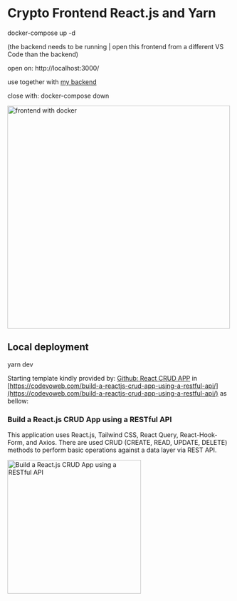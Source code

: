 # Crypto Frontend React.js and Yarn

docker-compose up -d

(the backend needs to be running | open this frontend from a different VS Code than the backend)

open on: http://localhost:3000/


use together with [my backend](https://github.com/rafgger/fastapi_sqlalchemy) 

close with: docker-compose down

<img src="https://github.com/user-attachments/assets/620df06c-8e77-46f9-9813-552d6d652997" alt="frontend with docker" width="500"/>


## Local deployment
yarn dev

Starting template kindly provided by: 
[Github: React CRUD APP](https://github.com/wpcodevo/reactjs-crud-note-app) in [https://codevoweb.com/build-a-reactjs-crud-app-using-a-restful-api/](https://codevoweb.com/build-a-reactjs-crud-app-using-a-restful-api/) as bellow: 



###  Build a React.js CRUD App using a RESTful API



This application uses React.js, Tailwind CSS, React Query, React-Hook-Form, and Axios. There are used CRUD (CREATE, READ, UPDATE, DELETE) methods to perform basic operations against a data layer via REST API.

<img src="https://codevoweb.com/wp-content/uploads/2022/11/Build-a-React.js-CRUD-App-using-a-RESTful-API.webp" alt="Build a React.js CRUD App using a RESTful API" width="300"/>


